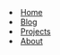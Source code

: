 <li class="{{Home}}"><a href="/">Home</a></li>
<li class="{{Archive}}"><a href="/archive">Blog</a></li>
<li class="{{Projects}}"><a href="/projects">Projects</a></li>
<li class="{{About}}"><a href="/about">About</a></li>
